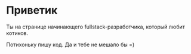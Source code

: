 # Приветик

Ты на странице начинающего fullstack-разработчика, который любит котиков.

Потихоньку пишу код. Да и тебе не мешало бы =)
